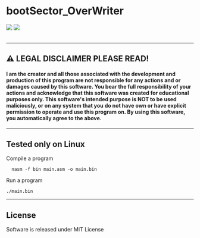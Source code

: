 # bootSector_OverWriter
<div>
      <img src='https://img.shields.io/badge/Build%20With-nasm-gold?style=for-the-badge&logo=appveyor'/>
      <img src='https://img.shields.io/badge/Write%20For-Education-green?style=for-the-badge&logo=appveyor'/>
</div> <br/>

***
## ⚠️ LEGAL DISCLAIMER PLEASE READ!
#### I am the creator and all those associated with the development and production of this program are not responsible for any actions and or damages caused by this software. You bear the full responsibility of your actions and acknowledge that this software was created for educational purposes only. This software's intended purpose is NOT to be used maliciously, or on any system that you do not have own or have explicit permission to operate and use this program on. By using this software, you automatically agree to the above.
***

## Tested only on Linux
Compile a program </br>

      nasm -f bin main.asm -o main.bin

Run a program </br>

    ./main.bin
***
## License
Software is released under MIT License <br/>
